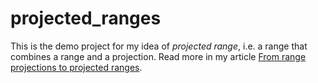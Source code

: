 # projected_ranges

This is the demo project for my idea of *projected range*, i.e. a range
that combines a range and a projection. Read more in my article
[From range projections to projected ranges](https://oleksandrkvl.github.io/2021/10/10/projected-ranges.html).
